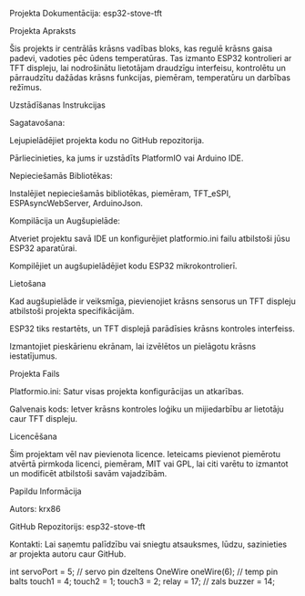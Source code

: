 
Projekta Dokumentācija: esp32-stove-tft

Projekta Apraksts

Šis projekts ir centrālās krāsns vadības bloks, kas regulē krāsns gaisa padevi, vadoties pēc ūdens temperatūras. Tas izmanto ESP32 kontrolieri ar TFT displeju, lai nodrošinātu lietotājam draudzīgu interfeisu, kontrolētu un pārraudzītu dažādas krāsns funkcijas, piemēram, temperatūru un darbības režīmus.

Uzstādīšanas Instrukcijas

Sagatavošana:

Lejupielādējiet projekta kodu no GitHub repozitorija.

Pārliecinieties, ka jums ir uzstādīts PlatformIO vai Arduino IDE.

Nepieciešamās Bibliotēkas:

Instalējiet nepieciešamās bibliotēkas, piemēram, TFT_eSPI, ESPAsyncWebServer, ArduinoJson.

Kompilācija un Augšupielāde:

Atveriet projektu savā IDE un konfigurējiet platformio.ini failu atbilstoši jūsu ESP32 aparatūrai.

Kompilējiet un augšupielādējiet kodu ESP32 mikrokontrolierī.

Lietošana

Kad augšupielāde ir veiksmīga, pievienojiet krāsns sensorus un TFT displeju atbilstoši projekta specifikācijām.

ESP32 tiks restartēts, un TFT displejā parādīsies krāsns kontroles interfeiss.

Izmantojiet pieskārienu ekrānam, lai izvēlētos un pielāgotu krāsns iestatījumus.

Projekta Fails

Platformio.ini: Satur visas projekta konfigurācijas un atkarības.

Galvenais kods: Ietver krāsns kontroles loģiku un mijiedarbību ar lietotāju caur TFT displeju.

Licencēšana

Šim projektam vēl nav pievienota licence. Ieteicams pievienot piemērotu atvērtā pirmkoda licenci, piemēram, MIT vai GPL, lai citi varētu to izmantot un modificēt atbilstoši savām vajadzībām.

Papildu Informācija

Autors: krx86

GitHub Repozitorijs: esp32-stove-tft

Kontakti: Lai saņemtu palīdzību vai sniegtu atsauksmes, lūdzu, sazinieties ar projekta autoru caur GitHub.

int servoPort = 5;   // servo pin dzeltens
OneWire oneWire(6); // temp pin balts
touch1 = 4;
touch2 = 1;
touch3 = 2;
relay = 17; // zals
buzzer = 14;




